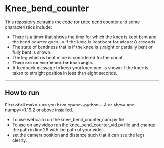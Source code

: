 # Knee_bend_counter

This repository contains the code for knee bend counter and some characteristics include:
* There is a timer that shows the time for which the knee is kept bent and the bend counter goes up if the knee is kept bent for atleast 8 seconds.
* The state of bendness that is if the knee is straight or partially bent or fully bent is shown.
* The leg which is bent more is considered for the count.
* There are no restrictions for back angle.
* A feedback message to keep your knee bent is shown if the knee is taken to straight position in less than eight seconds.

***
## How to run
First of all make sure you have opencv-python==4 or above and numpy==1.19.2 or above installed.
* To use webcam run the knee_bend_counter_cam.py file
* To use on any video run the knee_bend_counter_vid.py file and change the path in line 29 with the path of your video.
* set the camera position and distance such that it can see the legs clearly.




